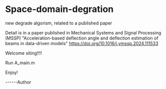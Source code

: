 # Space-domain-degration
new degrade algorism, related to a published paper

Detail is in a paper published in Mechanical Systems and Signal Processing (MSSP)
"Acceleration-based deflection angle and deflection estimation of beams in data-driven models"
https://doi.org/10.1016/j.ymssp.2024.111533

Welcome siting!!!!

Run A_main.m

Enjoy!

------Author
